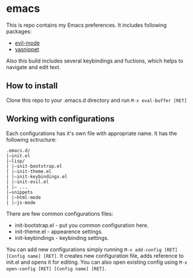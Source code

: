 # emacs
This is repo contains my Emacs preferences. It includes following packages:
* [evil-mode](https://github.com/emacs-evil/evil)
* [yasnippet](https://github.com/joaotavora/yasnippet)

Also this build includes several keybindings and fuctions, which helps to navigate and edit text. 

## How to install
Clone this repo to your .emacs.d directory and run `M-x eval-buffer [RET]`

## Working with configurations
Each configurations has it's own file with appropriate name. It has the following sctructure:
```
.emacs.d/
|—init.el
|—lisp/
| |—init-bootstrap.el
| |—init-theme.el
| |—init-keybindings.el
| |—init-evil.el
| |— ...
|—snippets
| |—html-mode
| |—js-mode
```
There are few common configurations files: 
* init-bootstrap.el - put you common configuration here.
* init-theme.el - appearence settings.
* init-keybindings - keybinding settings.

You can add new configurations simply running `M-x add-config [RET] [Config name] [RET]`. It creates new configuration file, adds reference to init.el and opens it for editing.
You can also open existing config using `M-x open-config [RET] [Config name] [RET]`.

